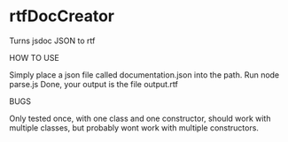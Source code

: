 # rtfDocCreator
Turns jsdoc JSON to rtf

HOW TO USE

Simply place a json file called documentation.json into the path.
Run node parse.js
Done, your output is the file output.rtf

BUGS

Only tested once, with one class and one constructor, should work with multiple classes, but probably wont work with multiple constructors.
